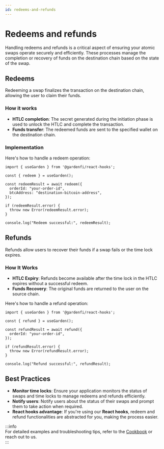 ```yaml
---
id: redeems-and-refunds
---
```


# Redeems and refunds  

Handling redeems and refunds is a critical aspect of ensuring your atomic swaps operate securely and efficiently. These processes manage the completion or recovery of funds on the destination chain based on the state of the swap.  

## Redeems  

Redeeming a swap finalizes the transaction on the destination chain, allowing the user to claim their funds.  

### How it works  

- **HTLC completion**: The secret generated during the initiation phase is used to unlock the HTLC and complete the transaction.  
- **Funds transfer**: The redeemed funds are sent to the specified wallet on the destination chain.  

### Implementation  

Here's how to handle a redeem operation:  

```tsx
import { useGarden } from '@gardenfi/react-hooks';

const { redeem } = useGarden();

const redeemResult = await redeem({
  orderId: "your-order-id",
  btcAddress: "destination-bitcoin-address",
});

if (redeemResult.error) {
  throw new Error(redeemResult.error);
}

console.log("Redeem successful:", redeemResult);
```

## Refunds  

Refunds allow users to recover their funds if a swap fails or the time lock expires.  

### How It Works  

- **HTLC Expiry**: Refunds become available after the time lock in the HTLC expires without a successful redeem.  
- **Funds Recovery**: The original funds are returned to the user on the source chain.  

Here's how to handle a refund operation:  

```tsx
import { useGarden } from '@gardenfi/react-hooks';

const { refund } = useGarden();

const refundResult = await refund({
  orderId: "your-order-id",
});

if (refundResult.error) {
  throw new Error(refundResult.error);
}

console.log("Refund successful:", refundResult);
```

## Best Practices  

- **Monitor time locks**: Ensure your application monitors the status of swaps and time locks to manage redeems and refunds efficiently.  
- **Notify users**: Notify users about the status of their swaps and prompt them to take action when required.  
- **React hooks advantage**: If you're using our **React hooks**, redeem and refund functionalities are abstracted for you, making the process easier.  

:::info  
For detailed examples and troubleshooting tips, refer to the [Cookbook](../cookbook/Cookbook.md) or reach out to us.  
:::
